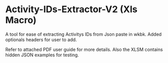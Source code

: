 # Activity-IDs-Extractor-V2 (Xls Macro)
A tool for ease of extracting Activitys IDs from Json paste in wkbk. Added optionals headers for user to add.

Refer to attached PDF user guide for more details.
Also the XLSM contains hidden JSON examples for testing.
